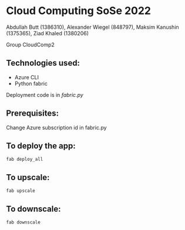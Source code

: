 # Cloud Computing SoSe 2022

Abdullah Butt (1386310), Alexander Wiegel (848797), Maksim Kanushin (1375365), Ziad Khaled (1380206)

Group CloudComp2

## Technologies used:
 - Azure CLI
 - Python fabric

Deployment code is in _fabric.py_

## Prerequisites:

Change Azure subscription id in fabric.py

## To deploy the app:

```
fab deploy_all
```

## To upscale:

```
fab upscale
```

## To downscale:

```
fab downscale
```
